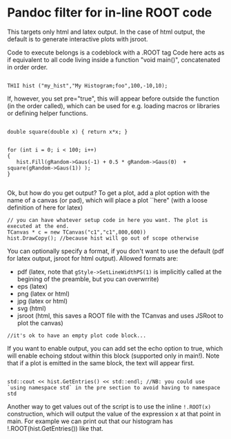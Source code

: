 # Pandoc filter for in-line ROOT code


This targets only html and latex output. In the case of html output, the default is to generate interactive plots with jsroot. 

Code to execute belongs is a codeblock with  a .ROOT tag 
Code here acts as if equivalent to all code living inside a function "void main()", concatenated in order order. 


```{.ROOT} 

TH1I hist ("my_hist","My Histogram;foo",100,-10,10); 

```
If, however, you set pre="true", this will appear before outside the function (in the order called),  which can be used for e.g. loading macros or libraries or defining helper functions. 


```{.ROOT pre="true"}

double square(double x) { return x*x; } 

```


```{.ROOT"}

for (int i = 0; i < 100; i++)
{
   hist.Fill(gRandom->Gaus(-1) + 0.5 * gRandom->Gaus(0)  + square(gRandom->Gaus(1)) ); 
}


```


Ok, but how do you get output? 
To get a plot, add a plot option with the name of a canvas (or pad), which will place a plot ``here" (with a loose definition of here for latex)


```{.ROOT plot="c1"}
// you can have whatever setup code in here you want. The plot is executed at the end. 
TCanvas * c = new TCanvas("c1","c1",800,600))
hist.DrawCopy(); //because hist will go out of scope otherwise 
```

You can optionally specify a format, if you don't want to use the default (pdf for latex output, jsroot for html output). 
Allowed formats are: 

 - pdf (latex, note that `gStyle->SetLineWidthPS(1)` is implicitly called at the begining of the preamble, but you can overwrrite)
 - eps (latex)
 - png (latex or html) 
 - jpg (latex or html) 
 - svg (html) 
 - jsroot (html, this saves a ROOT file with the TCanvas and uses JSRoot to plot the canvas) 


```{.ROOT plot="c1" format="png") 
//it's ok to have an empty plot code block... 
```


If you want to enable output, you can add set the echo option to true, which will enable echoing stdout within this block (supported only in main!). Note that if a plot is emitted in the same block, the text will appear first. 

```.{.ROOT echo="true"} 

std::cout << hist.GetEntries() << std::endl; //NB: you could use `using namespace std` in the pre section to avoid having to namespace std

```


Another way to get values out of the script is to use the inline `!.ROOT(x)` construction, which will output the value of the expression x at that point in main.  For example we can print out that our histogram has !.ROOT(hist.GetEntries()) like that. 




